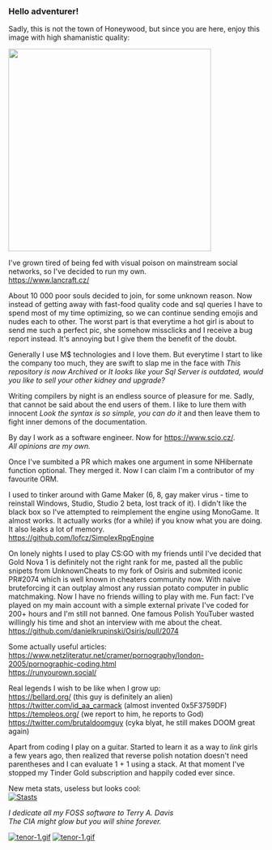 ### Hello adventurer!

Sadly, this is not the town of Honeywood, but since you are here, enjoy this image with high shamanistic quality:

<img src="https://i.postimg.cc/Gmd81b9L/typist-ascii-1.jpg" width="400">

I've grown tired of being fed with visual poison on mainstream social networks, so I've decided to run my own.  
https://www.lancraft.cz/

About 10 000 poor souls decided to join, for some unknown reason. Now instead of getting away with fast-food quality code and sql queries I have to spend most of my time optimizing, so we can continue sending emojis and nudes each to other. The worst part is that everytime a hot girl is about to send me such a perfect pic, she somehow missclicks and I receive a bug report instead. It's annoying but I give them the benefit of the doubt.

Generally I use M$ technologies and I love them. But everytime I start to like the company too much, they are swift to slap me in the face with _This repository is now Archived_ or _It looks like your Sql Server is outdated, would you like to sell your other kidney and upgrade?_

Writing compilers by night is an endless source of pleasure for me. Sadly, that cannot be said about the end users of them. I like to lure them with innocent _Look the syntax is so simple, you can do it_ and then leave them to fight inner demons of the documentation. 

By day I work as a software engineer. Now for https://www.scio.cz/.  
_All opinions are my own._  

Once I've sumbited a PR which makes one argument in some NHibernate function optional. They merged it. Now I can claim I'm a contributor of my favourite ORM.  

I used to tinker around with Game Maker (6, 8, gay maker virus - time to reinstall Windows, Studio, Studio 2 beta, lost track of it). I didn't like the black box so I've attempted to reimplement the engine using MonoGame. It almost works. It actually works (for a while) if you know what you are doing. It also leaks a lot of memory.  
https://github.com/lofcz/SimplexRpgEngine  

On lonely nights I used to play CS:GO with my friends until I've decided that Gold Nova 1 is definitely not the right rank for me, pasted all the public snipets from UnknownCheats to my fork of Osiris and submited iconic PR#2074 which is well known in cheaters community now. With naive bruteforcing it can outplay almost any russian potato computer in public matchmaking. Now I have no friends willing to play with me. Fun fact: I've played on my main account with a simple external private I've coded for 200+ hours and I'm still not banned. One famous Polish YouTuber wasted willingly his time and shot an interview with me about the cheat.  
https://github.com/danielkrupinski/Osiris/pull/2074  

Some actually useful articles:  
https://www.netzliteratur.net/cramer/pornography/london-2005/pornographic-coding.html  
https://runyourown.social/  

Real legends I wish to be like when I grow up:  
https://bellard.org/ (this guy is definitely an alien)  
https://twitter.com/id_aa_carmack (almost invented 0x5F3759DF)  
https://templeos.org/ (we report to him, he reports to God)  
https://twitter.com/brutaldoomguy (cyka blyat, he still makes DOOM great again)  

Apart from coding I play on a guitar. Started to learn it as a way to _link_ girls a few years ago, then realized that reverse polish notation doesn't need parentheses and I can evaluate 1 + 1 using a stack. At that moment I've stopped my Tinder Gold subscription and happily coded ever since.
   
New meta stats, useless but looks cool:  
[![Stasts](https://github-readme-stats.vercel.app/api?username=lofcz&count_private=true&show_icons=true&theme=dark)](https://github.com/lofcz/github-readme-stats)

_I dedicate all my FOSS software to Terry A. Davis  
The CIA might glow but you will shine forever._

[![tenor-1.gif](https://i.postimg.cc/G2Fnrn4R/tenor-1.gif)](https://postimg.cc/dkVxmXRN)
[![tenor-1.gif](https://i.postimg.cc/G2Fnrn4R/tenor-1.gif)](https://postimg.cc/dkVxmXRN)
